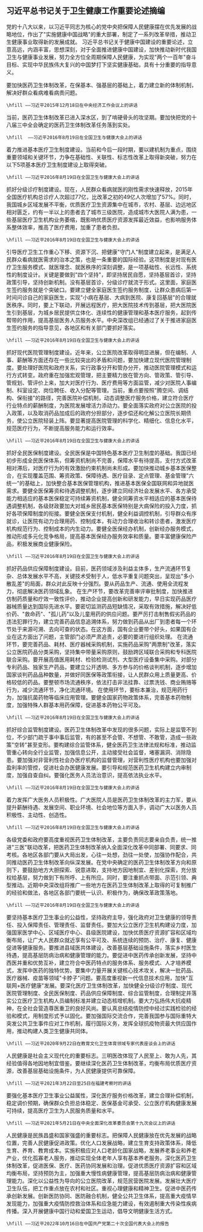 ## 习近平总书记关于卫生健康工作重要论述摘编

党的十八大以来，以习近平同志为核心的党中央把保障人民健康摆在优先发展的战略地位，作出了"实施健康中国战略"的重大部署，制定了一系列改革举措，推动卫生健康事业取得新的发展成就。
习近平总书记关于健康中国建设的重要论述，立意高远，内涵丰富，思想深刻，对于全面推进健康中国建设，加快推动新时代我国卫生与健康事业发展，努力全方位全周期保障人民健康，为实现"两个一百年"奋斗目标、实现中华民族伟大复兴的中国梦打下坚实健康基础，具有十分重要的指导意义。

要加快医药卫生体制改革，在保基本、强基层的基础上，着力建立新的体制机制，解决好群众看病难看病贵问题。
```{=latex}
\hfill ——习近平2015年12月18日在中央经济工作会议上的讲话
```


当前，医药卫生体制改革已进入深水区，到了啃硬骨头的攻坚期。要加快把党的十八届三中全会确定的医药卫生体制改革任务落到实处。
```{=latex}
\hfill  ——习近平2016年8月19日在全国卫生与健康大会上的讲话
```

着力推进基本医疗卫生制度建设。当前和今后一段时期，要以建机制为重点，围绕重要领域和关键环节，力争在基础性、关联性、标志性改革上取得新突破，努力在以下5项基本医疗卫生制度建设上取得突破。
```{=latex}
\hfill ——习近平2016年8月19日在全国卫生与健康大会上的讲话
```


抓好分级诊疗制度建设。现在，人民群众看病就医的刚性需求快速释放，2015年全国医疗机构总诊疗人次超过77亿，比改革之初的49亿人次增加了57%。同时，我国城乡区域发展不平衡，优质医疗卫生资源集中在城市，农村、基层、边远地区相对匮乏，约有一半以上的患者去了城市三级医院，造成城市大医院人满为患，一些基层医疗卫生机构业务萎缩，既影响优质医疗资源发挥最近效益，也影响服务体系整体效率，推高了医疗费用，加重了患者负担。
```{=latex}
\hfill ——习近平2016年8月19日在全国卫生与健康大会上的讲话
```


引导医疗卫生工作重心下移、资源下沉、把健康"守门人"制度建立起来，是满足人民群众看病就医需求的治本之策，也是一条重要的国际经验。这项制度是对现有医疗卫生服务模式、就医理念、就医秩序的深刻调整，是一项基础性、长远性、系统性的制度设计。关键是要做到"四个坚持"，即坚持居民自愿，坚持基层首诊，坚持政策引导，坚持创新机制。没有基层首诊，分级诊疗就流于形式。这里面，家庭医生签约服务就是个突破口。要建立健全家庭医生签约服务制度，让群众患病后第一时间问诊自己的家庭医生，实现"小病在基层、大病到医院、康复回基层"的合理就医秩序。同时，要上下联动，开展远程医疗，把大医院技术传到基层，把大医院医生引到基层，为城乡居民提供立体化、连续性的健康管理和基本医疗服务，起到传帮带的作用，提高基层医务人员服务水平。中央深改组已经通过了关于推进家庭医生签约服务的指导意见，各地区和有关部门要抓好落实。
```{=latex}
\hfill ——习近平2016年8月19日在全国卫生与健康大会上的讲话
```


抓好现代医院管理制度建设。近年来，公立医院改革取得明显进展，但在编制、人事、薪酬等方面还存在一些比较突出的矛盾和问题，要加快建立现代医院管理制度。要处理好医院和政府关系，实行政事分开和管办分开，推动医院管理模式和运行方式转变。政府重在加强宏观管理，把主要精力放在管方向、管政策、管引导、管规划、管评价上来，加大对医疗行为、医疗费用等方面监管，减少对医院人事编制、科室设定、岗位聘任、收入分配等管理。当前，重点要按照"腾空间、调结构、保衔接"的路径，完善医院补偿机制，动态调整医疗服务价格，建立符合医疗行业特点的薪酬制度，为医院发展增活力添动力。要全面落实政府对公立医院的投入政策，以及取消药品加成后的政府分担部分，逐步偿还和化解公立医院长期债务，使公立医院轻装上阵。要显著提高医院管理的科学化、精细化、信息化水平，规范医疗行为，不断提高服务能力和运行效率。
```{=latex}
\hfill ——习近平2016年8月19日在全国卫生与健康大会上的讲话
```


抓好全民医保制度建设。全民医保是中国特色基本医疗卫生制度的基础。我国已经初步形成全民医保体系，但筹资机制尚不完善，保障水平有待提高，支付方式改革相对滞后，对医疗行为的有效激励约束机制尚未形成。要加快推动城乡基本医保整合，在实现覆盖范围、筹资政策、保障待遇、医疗目录、定点管理、基金管理"六统一"的基础上，加快整合基本医保管理机构，推进基本医保全国联网和异地就医需求。要健全医保筹资和待遇调整机制，逐步建立同经济社会发展水平、各方承受能力相适应的基本医保稳定可持续筹资机制，健全同筹资水平相适应的基本医保待遇调整机制，各级财政要加大对城乡居民基本医保特别是大病保险的投入力度，抓好各项保障制度的衔接。要健全医保支付机制，健全利益调控机制，引导群众有序就诊，让医院有动力合理用药、控制成本，有动力合理收治和转诊患者，激发医疗机构规范行为、控制成本的内生动力。要健全医保经办机制，创新经办服务模式，推动形成多元化竞争格局，提高基本医保经办服务效率和质量。要丰富健康保险产品，积极发展商业健康保险。
```{=latex}
\hfill ——习近平2016年8月19日在全国卫生与健康大会上的讲话
```


抓好药品供应保障制度建设。目前，医药领域涉及利益主体多，生产流通环节复杂、总体发展水平不高，关键技术受制于人，低水平重复问题突出，呈现出"多小散乱差"的局面，群众对此反映十分强烈。要从药品生产、流通、使用全流程发力，彻底解决医药领域乱象。
在生产环节，要改革完善审评审批制度，加快推进仿制药质量和疗效一致性评价，推动企业提高创新和研发能力，早日实现药品医疗器械质量达到国际先进水平。要密切监测药品短缺情况，采取有效措施，解决好低价药、"救命药"、"孤儿药"以及儿童用药的供应问题。要严厉打击制售假劣药品的违法犯罪行为，建立完善药品信息追溯体系，努力做到药品从出厂到患者每一个环节处于来源可溯、去向可查的状态。在这方面，国有企业要带个好头，如果国有企业在这方面出了问题，主管部门必须严肃追责，必要的要进行组织处理。
在流通环节，要完善药品、耗材、医疗器械采购机制，实施药品采购"两票制"改革，落实公立医院药品分类采购，坚持集中带量采购原则，鼓励跨区域联合采购和专科医院联合采购。要开展高值医用耗材、检验检测试剂、大型医疗设备集中采购。对部分专利药品、独家生产药品，要建立公开透明、多方参与的价格谈判机制，逐步增加国家谈判药品品种数量，并做好同医保等政策衔接，让人民群众用上质量更高、价格较低的药品。要整顿市场流通秩序，依法打击非法挂靠、过票洗钱、商业贿赂等行为，减少流通环节，净化流通环境。
在使用环节，要标本兼治，规范用药行为，加强抗菌药物等临床应用管理。要健全国家药物政策体系，完善基本药物制度，加强特殊人群基本用药保障，促进基本药物公平可及。
```{=latex}
\hfill ——习近平2016年8月19日在全国卫生与健康大会上的讲话
```



抓好综合监管制度建设。医药卫生体制改革中发现的很多问题，实际上是监管不到位，不少部门疏于事中事后监管，有的甚至不会管、不想管、不敢管，造成一些政策"空转"甚至变形。要构建综合监管体系，健全医药卫生法律法规和标准，推动监管重心转向全行业监管，加强信息公开，主动接受社会监督，堵塞漏洞、消除隐患。要加强对非营利性社会办医疗机构的监督管理，对营利性医疗机构也要加强对盈利率的管控，促进社会办医健康发展。要引导和规范医药卫生机构建立内审制度，加强自查自纠。要强化医务人员法治意识，提高依法执业水平。
```{=latex}
\hfill ——习近平2016年8月19日在全国卫生与健康大会上的讲话
```



着力发挥广大医务人员积极性。广大医院人员是医药卫生体制改革的主力军，要从提升薪酬待遇、发展空间、职业环境、社会地位等方面入手，调动广大以医务人员积极性、主动性、创造性。
```{=latex}
\hfill ——习近平2016年8月19日在全国卫生与健康大会上的讲话
```



各级党委和政府要高度重视医药卫生体制改革，主要负责同志要亲自负责，统一推进"三医"联动改革，把医药卫生体制改革纳入全面深化改革中同部署、同要求、同考核。各地区各部门要从大局出发，心往一处想，劲往一处使，加强协作配合，共同推动医药卫生体制改革向纵深发展。在党中央确定的医药卫生体制改革方向和原则下，要鼓励地方大胆探索、锐意进取，支持地方因地制宜、差别化探索，充分放权给基层，努力做到下有所呼、上有所应。同时，要注重抓点带面、示范引领、典型推动。近期中央深改组将推广一些地方在医药卫生体制改革上取得的可复制推广的经验和做法，各地区各部门要统一认识、积极作为，确保改革政策落地。
```{=latex}
\hfill ——习近平2016年8月19日在全国卫生与健康大会上的讲话
```



要坚持基本医疗卫生事业的公益性，坚持政府主导，强化政府对卫生健康的领导责任、投入保障责任、管理责任、监督责任。要加大公立医疗卫生机构建设力度，加强国家医学中心、区域医疗中心、县级医院建设，加快优质医疗资源扩容和区域均衡布局，让广大人民群众就近享有公平可及、系统连续的预防、治疗、康复、健康促进等健康服务。要推进县域医共体建设，改善基层基础设施条件，落实乡村医生待遇，提高基层防病治病和健康管理的能力。要促进中医药传承创新发展，坚持中西医并重和优势互补，建立符合中医药特点的服务体系、服务模式、人才培养模式，发挥中医药的独特优势。要集中力量开展关键核心技术攻关，解决一批药品、医疗器械、疫苗等领域"卡脖子"问题。要高度重视新一代信息技术应用，加快"互联网+医疗健康"发展。要深化医疗卫生体制改革，加快健全分级诊疗制度、现代医院管理制度、全民医保制度、药品供应保障制度、综合监管制度，合理制定并落实公立医疗卫生机构人员编制标准并建立动态核增机制。要大力弘扬伟大抗疫精神，在全社会营造尊医重卫的良好风尚。要认真总结疫情防控中经过实践检验的经验和模式，用制度形式予以固化。要加强国际交流合作，完善我国参与国际重特大突发公共卫生事件应对工作机制，履行国际义务，发挥全球抗疫物资最大供应国作用，推动构建人类卫生健康共同体。
```{=latex}
\hfill ——习近平2020年9月22日在教育文化卫生体育领域专家代表座谈会上的讲话
```



人民健康是社会主义现代化的重要标志。三明医改体现了人民至上、敢为人先，其经验值得各地因地制宜借鉴。要继续深化医药卫生体制改革，均衡布局优质医疗资源，改善基层基础设施条件，为人民健康提供可靠保障。
```{=latex}
\hfill ——习近平2021年3月22日至25日在福建考察时的讲话
```



要强化基本医疗卫生事业公益属性，深化医疗服务价格改革，建立合理补偿机制，稳定调价预期，确保群众负担总体稳定、医保基金可承受、公立医疗机构健康发展可持续，提高医疗卫生为人民服务质量和水平。
```{=latex}
\hfill ——习近平2021年5月21日在中央全面深化改革委员会第十九次会议上的讲话
```



人民健康是民族昌盛和国家强盛的重要标志。把保障人民健康放在优先发展的战略位置，完善人民健康促进政策。优化人口发展战略，建立生育支持政策体系，降低生育、养育、教育成本。实施积极应对人口老龄化国家战略，发展养老事业和养老产业，优化孤寡老人服务，推动实现全体老年人享有基本养老服务。深化医药卫生体制改革，促进医保、医疗、医药协同发展和治理。促进优质医疗资源扩容和区域均衡布局，坚持预防为主，加强重大慢性病健康管理，提高基层防病治病和健康管理能力。深化以公益性为导向的公立医院改革，规范民营医院发展。发展壮大医疗卫生队伍，把工作重点放在农村和社区。重视心理健康和精神卫生。促进中医药传承创新发展。创新医防协同、医防融合机制，健全公共卫生体系，提高重大疫情早发现能力，加强重大疫情防控救治体系和应急能力建设，有效遏制重大传染性疾病传播。深入开展健康中国行动和爱国卫生运动，倡导文明健康生活方式。
```{=latex}
\hfill ——习近平2022年10月16日在中国共产党第二十次全国代表大会上的报告
```


